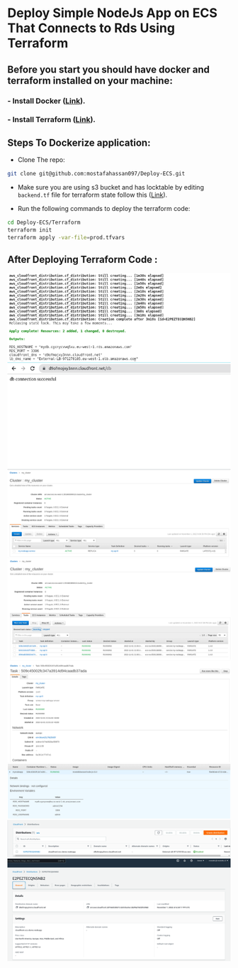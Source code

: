 # Deploy Simple NodeJs App on ECS That Connects to Rds Using Terraform

## Before you start you should have docker and terraform installed on your machine:

### - Install Docker  ([Link](https://docs.docker.com/engine/install/ubuntu/)).
### - Install Terraform  ([Link](https://developer.hashicorp.com/terraform/tutorials/aws-get-started/install-cli)).

## Steps To Dockerize application:
* Clone The repo:
```sh
git clone git@github.com:mostafahassan097/Deploy-ECS.git
```
- Make sure you are using s3 bucket and has locktable by editing 
```backend.tf``` file for terraform state follow this  ([Link](https://technology.doximity.com/articles/terraform-s3-backend-best-practices)).

- Run the following commands to deploy the terraform code: 
```sh
cd Deploy-ECS/Terraform
terraform init
terraform apply -var-file=prod.tfvars
```

## After Deploying Terraform Code  :

![App Screenshot](https://github.com/mostafahassan097/Deploy-ECS/blob/master/Screenshots/1.png)
![App Screenshot](https://github.com/mostafahassan097/Deploy-ECS/blob/master/Screenshots/2.png)
![App Screenshot](https://github.com/mostafahassan097/Deploy-ECS/blob/master/Screenshots/3.png)
![App Screenshot](https://github.com/mostafahassan097/Deploy-ECS/blob/master/Screenshots/4.png)
![App Screenshot](https://github.com/mostafahassan097/Deploy-ECS/blob/master/Screenshots/5.png)
![App Screenshot](https://github.com/mostafahassan097/Deploy-ECS/blob/master/Screenshots/6.png)
![App Screenshot](https://github.com/mostafahassan097/Deploy-ECS/blob/master/Screenshots/7.png)
![App Screenshot](https://github.com/mostafahassan097/Deploy-ECS/blob/master/Screenshots/8.png)